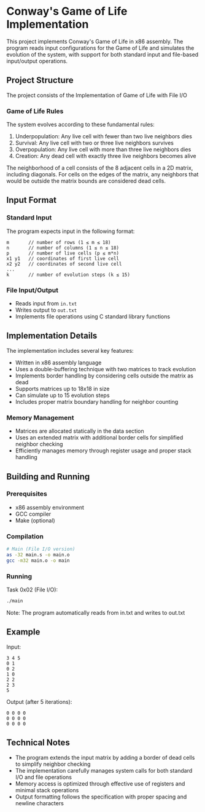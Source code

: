 # Conway's Game of Life Implementation

This project implements Conway's Game of Life in x86 assembly. The program reads input configurations for the Game of Life and simulates the evolution of the system, with support for both standard input and file-based input/output operations.

## Project Structure

The project consists of the Implementation of Game of Life  with File I/O 

### Game of Life Rules

The system evolves according to these fundamental rules:

1. Underpopulation: Any live cell with fewer than two live neighbors dies
2. Survival: Any live cell with two or three live neighbors survives
3. Overpopulation: Any live cell with more than three live neighbors dies
4. Creation: Any dead cell with exactly three live neighbors becomes alive

The neighborhood of a cell consists of the 8 adjacent cells in a 2D matrix, including diagonals. For cells on the edges of the matrix, any neighbors that would be outside the matrix bounds are considered dead cells.

## Input Format

### Standard Input
The program expects input in the following format:
```
m       // number of rows (1 ≤ m ≤ 18)
n       // number of columns (1 ≤ n ≤ 18)
p       // number of live cells (p ≤ m*n)
x1 y1   // coordinates of first live cell
x2 y2   // coordinates of second live cell
...
k       // number of evolution steps (k ≤ 15)
```

### File Input/Output
- Reads input from `in.txt`
- Writes output to `out.txt`
- Implements file operations using C standard library functions

## Implementation Details

The implementation includes several key features:

- Written in x86 assembly language
- Uses a double-buffering technique with two matrices to track evolution
- Implements border handling by considering cells outside the matrix as dead
- Supports matrices up to 18x18 in size
- Can simulate up to 15 evolution steps
- Includes proper matrix boundary handling for neighbor counting

### Memory Management
- Matrices are allocated statically in the data section
- Uses an extended matrix with additional border cells for simplified neighbor checking
- Efficiently manages memory through register usage and proper stack handling

## Building and Running

### Prerequisites
- x86 assembly environment
- GCC compiler
- Make (optional)

### Compilation
```bash
# Main (File I/O version)
as -32 main.s -o main.o
gcc -m32 main.o -o main
```

### Running
Task 0x02 (File I/O):
```bash
./main
```
Note: The program automatically reads from in.txt and writes to out.txt

## Example

Input:
```
3 4 5
0 1
0 2
1 0
2 2
2 3
5
```

Output (after 5 iterations):
```
0 0 0 0
0 0 0 0
0 0 0 0
```

## Technical Notes

- The program extends the input matrix by adding a border of dead cells to simplify neighbor checking
- The implementation carefully manages system calls for both standard I/O and file operations
- Memory access is optimized through effective use of registers and minimal stack operations
- Output formatting follows the specification with proper spacing and newline characters
